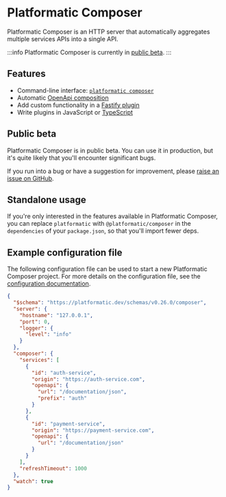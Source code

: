 # Platformatic Composer

Platformatic Composer is an HTTP server that automatically aggregates multiple
services APIs into a single API.

:::info
Platformatic Composer is currently in [public beta](#public-beta).
:::

## Features

- Command-line interface: [`platformatic composer`](/reference/cli.md#composer)
- Automatic [OpenApi composition](/reference/composer/configuration.md#composer)
- Add custom functionality in a [Fastify plugin](/reference/composer/plugin.md)
- Write plugins in JavaScript or [TypeScript](/reference/cli.md#compile)

## Public beta

Platformatic Composer is in public beta. You can use it in production, but it's quite
likely that you'll encounter significant bugs.

If you run into a bug or have a suggestion for improvement, please
[raise an issue on GitHub](https://github.com/platformatic/platformatic/issues/new).

## Standalone usage

If you're only interested in the features available in Platformatic Composer, you can replace `platformatic` with `@platformatic/composer` in the `dependencies` of your `package.json`, so that you'll import fewer deps.

## Example configuration file

The following configuration file can be used to start a new Platformatic
Composer project. For more details on the configuration file, see the
[configuration documentation](/reference/composer/configuration.md).

```json
{
  "$schema": "https://platformatic.dev/schemas/v0.26.0/composer",
  "server": {
    "hostname": "127.0.0.1",
    "port": 0,
    "logger": {
      "level": "info"
    }
  },
  "composer": {
    "services": [
      {
        "id": "auth-service",
        "origin": "https://auth-service.com",
        "openapi": {
          "url": "/documentation/json",
          "prefix": "auth"
        }
      },
      {
        "id": "payment-service",
        "origin": "https://payment-service.com",
        "openapi": {
          "url": "/documentation/json"
        }
      }
    ],
    "refreshTimeout": 1000
  },
  "watch": true
}
```
